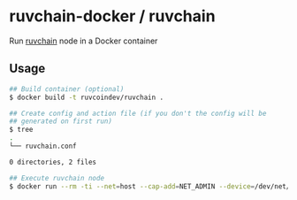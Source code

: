# ruvchain-docker / ruvchain

Run [ruvchain](https://ruvcha.in/) node in a Docker container

## Usage

```bash
## Build container (optional)
$ docker build -t ruvcoindev/ruvchain .

## Create config and action file (if you don't the config will be
## generated on first run)
$ tree
.
└── ruvchain.conf

0 directories, 2 files

## Execute ruvchain node
$ docker run --rm -ti --net=host --cap-add=NET_ADMIN --device=/dev/net/tun -v $(pwd):/config ruvchain/ruvchain
```
